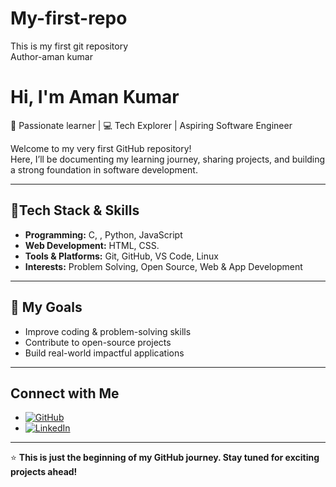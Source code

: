 # My-first-repo
This is my first git repository 
<br>
Author-aman kumar
# Hi, I'm Aman Kumar  

🚀 Passionate learner | 💻 Tech Explorer | Aspiring Software Engineer  

Welcome to my very first GitHub repository!  
Here, I’ll be documenting my learning journey, sharing projects, and building a strong foundation in software development.  

---

## 🔧Tech Stack & Skills
- **Programming:** C, , Python, JavaScript  
- **Web Development:** HTML, CSS. 
- **Tools & Platforms:** Git, GitHub, VS Code, Linux  
- **Interests:** Problem Solving, Open Source, Web & App Development  

---

## 🎯 My Goals
-  Improve coding & problem-solving skills  
- Contribute to open-source projects  
-  Build real-world impactful applications  

---

##  Connect with Me
- [![GitHub](https://img.shields.io/badge/GitHub-Profile-blue?style=for-the-badge&logo=github)](https://github.com/amankgr07)  
- [![LinkedIn](https://img.shields.io/badge/LinkedIn-Connect-blue?style=for-the-badge&logo=linkedin)](https://www.linkedin.com/in/aman-kumar-220158330)  

---

⭐ **This is just the beginning of my GitHub journey. Stay tuned for exciting projects ahead!**

